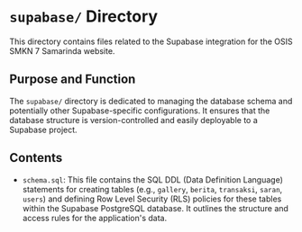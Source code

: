 # `supabase/` Directory

This directory contains files related to the Supabase integration for the OSIS SMKN 7 Samarinda website.

## Purpose and Function

The `supabase/` directory is dedicated to managing the database schema and potentially other Supabase-specific configurations. It ensures that the database structure is version-controlled and easily deployable to a Supabase project.

## Contents

-   `schema.sql`: This file contains the SQL DDL (Data Definition Language) statements for creating tables (e.g., `gallery`, `berita`, `transaksi`, `saran`, `users`) and defining Row Level Security (RLS) policies for these tables within the Supabase PostgreSQL database. It outlines the structure and access rules for the application's data.